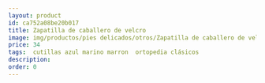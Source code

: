 ```yaml
---
layout: product
id: ca752a08be20b017
title: Zapatilla de caballero de velcro
image: img/productos/pies delicados/otros/Zapatilla de caballero de velcro=34 = cutillas azul marino marron  ortopedia clásicos.webp
price: 34 
tags:  cutillas azul marino marron  ortopedia clásicos
description: 
order: 0
---
```

